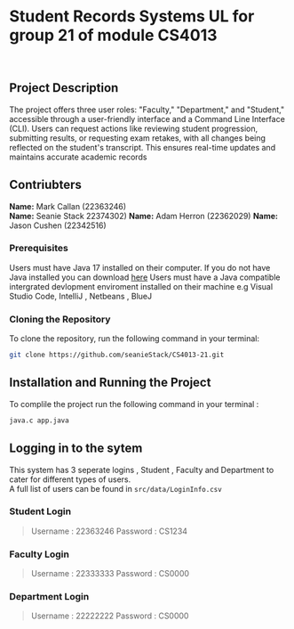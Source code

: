 # Student Records Systems UL for group 21 of module CS4013

<br>

## Project Description
The project offers three user roles: "Faculty," "Department," and "Student," accessible through a user-friendly interface and a Command Line Interface (CLI). Users can request actions like reviewing student progression, submitting results, or requesting exam retakes, with all changes being reflected on the student's transcript. This ensures real-time updates and maintains accurate academic records

## Contriubters
**Name:** Mark Callan (22363246)  
**Name:** Seanie Stack 22374302) 
**Name:** Adam Herron (22362029) 
**Name:** Jason Cushen (22342516)  

### Prerequisites
Users must have Java 17 installed on their computer. If you do not have Java installed you can download 
[here](https://www.oracle.com/java/technologies/downloads/)
Users must have a Java compatible intergrated devlopment enviroment installed on their machine e.g Visual Studio Code, IntelliJ , Netbeans , BlueJ

### Cloning the Repository
To clone the repository, run the following command in your terminal:
```bash
git clone https://github.com/seanieStack/CS4013-21.git
 ```

## Installation and Running the Project
To complile the project run the following command in your terminal :
```bash
java.c app.java
 ```

## Logging in to the sytem
This system has 3 seperate logins , Student , Faculty and Department to cater for different types of users.  
A full list of users can be found in `src/data/LoginInfo.csv`

### Student Login 
> Username : 22363246
> Password : CS1234
### Faculty Login  
> Username : 22333333
> Password : CS0000
### Department Login
> Username : 22222222
> Password : CS0000
